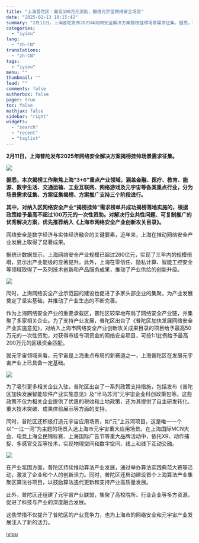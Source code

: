 ```yaml
---
title: "上海普陀区：最高100万元资助，揭榜元宇宙网络安全场景"
date: "2025-02-13 10:15:42"
summary: "2月11日，上海普陀发布2025年网络安全解决方案揭榜挂帅场景需求征集。据悉，本次揭榜工作聚焦上海“..."
categories:
  - "iyiou"
lang:
  - "zh-CN"
translations:
  - "zh-CN"
tags:
  - "iyiou"
menu: ""
thumbnail: ""
lead: ""
comments: false
authorbox: false
pager: true
toc: false
mathjax: false
sidebar: "right"
widgets:
  - "search"
  - "recent"
  - "taglist"
---
```


**2月11日，上海普陀发布2025年网络安全解决方案揭榜挂帅场景需求征集。**

![](https://diting-hetu.iyiou.com/test/async/paste/mHJtRoxfTirHo2EVamZL)

**据悉，本次揭榜工作聚焦上海“3+6”重点产业领域，涵盖金融、医疗、教育、能源、数字生活、交通运输、工业互联网、网络游戏及元宇宙等各类重点行业，分为场景需求征集、方案征集揭榜、方案推广支持三个阶段进行。**

**其中，对纳入区网络安全产业“揭榜挂帅”需求榜单并成功揭榜落地实施的，根据政策给予最高不超过100万元的一次性资助。对解决行业共性问题、可复制推广的优秀解决方案，优先推荐纳入《上海市网络安全产业创新攻关目录》。**

网络安全是数字经济与实体经济融合的关键要素，近年来，上海在推动网络安全产业发展上取得了显著成果。

据统计数据显示，上海网络安全产业规模已超过260亿元，实现了三年内的规模倍增，显示出产业能级的显著提升。此外，上海在零信任、隐私计算、智能工控安全等领域取得了一系列技术创新和产品服务成果，推动了产业供给的创新升级。

![](https://diting-hetu.iyiou.com/test/async/paste/Fm4hzFs4ilElzPWEq4y0)

同时，上海网络安全产业示范园的建设也促进了多家头部企业的集聚，为产业发展奠定了坚实基础，并推动了产业生态的不断完善。

作为上海网络安全产业的重要承载区，普陀区较早地布局了网络安全产业链，并集聚了多家相关企业。为了支持产业发展，普陀区出台了《普陀区加快发展网络安全产业实施意见》，对纳入上海市网络安全产业创新攻关成果目录的项目给予最高50万元的一次性资助，对获得市级专项资金的网络安全项目，可按1:1比例给予最高200万元的区级资金匹配。

就元宇宙领域来看，元宇宙是上海重点布局的新赛道之一，上海普陀区在发展元宇宙产业上已具备一定基础。

![](https://diting-hetu.iyiou.com/test/async/paste/OHq71aLZHh16mJn4PQyN)

为了吸引更多相关企业入驻，普陀区出台了一系列政策支持措施，包括发布《普陀区加快发展智能软件产业实施意见》及“半马苏河”元宇宙企业科创政策包等。这些政策不仅为相关企业提供了优惠的税收和土地政策，还为其提供了自主研发转化、重大技术突破、成果体验展示等方面的支持。

同时，普陀区还积极打造元宇宙应用场景，如“元”上苏河项目，这是唯一一个以“一江一河”为主题的场景入选上海市元宇宙重大应用场景。在上海国际MCN大会、电竞上海全民锦标赛、上海国际广告节等重大品牌活动中，依托XR、动作捕捉、多感官交互等技术，实现物理空间和数字空间、线上和线下互动交融。

![](https://diting-hetu.iyiou.com/test/async/paste/orToebTeExPOqqAYtxvq)

在产业氛围方面，普陀区持续推动算法产业发展，通过举办算法实践典范大赛等活动，激发了企业和个人的创新活力。同时，普陀区还启动建设首个上海算法产业集聚区算法谷项目，以鼓励算法迭代更新和支持产业高质量发展。

此外，普陀区还组建了元宇宙产业联盟，集聚了高校院所、行业企业等多方资源，促进了科技与产业的深度融合发展。

这些举措不仅提升了普陀区的产业竞争力，也为上海市的网络安全和元宇宙产业发展注入了新的活力。

[iyiou](https://www.iyiou.com/news/202502131090074)
